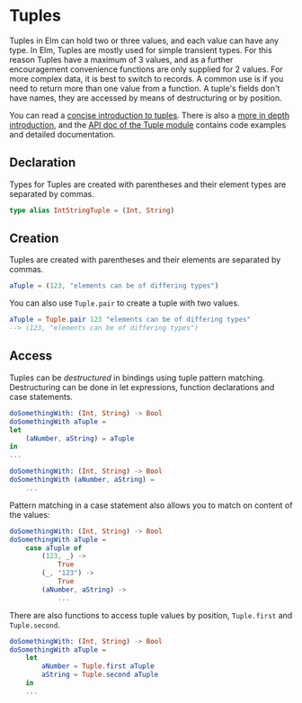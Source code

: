 # Tuples

Tuples in Elm can hold two or three values, and each value can have any type.
In Elm, Tuples are mostly used for simple transient types.
For this reason Tuples have a maximum of 3 values, and as a further encouragement convenience functions are only supplied for 2 values.
For more complex data, it is best to switch to records.
A common use is if you need to return more than one value from a function.
A tuple's fields don't have names, they are accessed by means of destructuring or by position.

You can read a [concise introduction to tuples][tuples-concise].
There is also a [more in depth introduction][tuples-in-depth], and the [API doc of the Tuple module][tuple-core] contains code examples and detailed documentation.

## Declaration

Types for Tuples are created with parentheses and their element types are separated by commas.

```elm
type alias IntStringTuple = (Int, String)
```

## Creation

Tuples are created with parentheses and their elements are separated by commas.

```elm
aTuple = (123, "elements can be of differing types")
```

You can also use `Tuple.pair` to create a tuple with two values.

```elm
aTuple = Tuple.pair 123 "elements can be of differing types"
--> (123, "elements can be of differing types")
```

## Access

Tuples can be _destructured_ in bindings using tuple pattern matching.
Destructuring can be done in let expressions, function declarations and case statements.

```elm
doSomethingWith: (Int, String) -> Bool
doSomethingWith aTuple =
let
    (aNumber, aString) = aTuple
in
...
```

```elm
doSomethingWith: (Int, String) -> Bool
doSomethingWith (aNumber, aString) =
    ...
```

Pattern matching in a case statement also allows you to match on content of the values:

```elm
doSomethingWith: (Int, String) -> Bool
doSomethingWith aTuple =
    case aTuple of
        (123, _) ->
            True
        (_, "123") ->
            True
        (aNumber, aString) ->
            ...
```

There are also functions to access tuple values by position, `Tuple.first` and `Tuple.second`.

```elm
doSomethingWith: (Int, String) -> Bool
doSomethingWith aTuple =
    let
        aNumber = Tuple.first aTuple
        aString = Tuple.second aTuple
    in
    ...
```

[tuples-concise]: https://www.bekk.christmas/post/2020/1/once-twice-three-times-a-value
[tuples-in-depth]: https://elmprogramming.com/tuple.html
[tuple-core]: https://package.elm-lang.org/packages/elm/core/latest/Tuple
